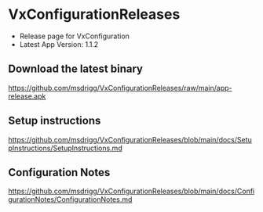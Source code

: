 # VxConfigurationReleases

- Release page for VxConfiguration 
- Latest App Version: 1.1.2

## Download the latest binary

https://github.com/msdrigg/VxConfigurationReleases/raw/main/app-release.apk

## Setup instructions

https://github.com/msdrigg/VxConfigurationReleases/blob/main/docs/SetupInstructions/SetupInstructions.md

## Configuration Notes

https://github.com/msdrigg/VxConfigurationReleases/blob/main/docs/ConfigurationNotes/ConfigurationNotes.md

